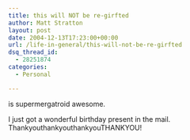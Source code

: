 ```yaml
---
title: this will NOT be re-girfted
author: Matt Stratton
layout: post
date: 2004-12-13T17:23:00+00:00
url: /life-in-general/this-will-not-be-re-girfted
dsq_thread_id:
  - 28251874
categories:
  - Personal

---
```

is supermergatroid awesome.

I just got a wonderful birthday present in the mail. ThankyouthankyouthankyouTHANKYOU!